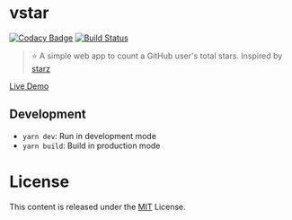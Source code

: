 # vstar

[![Codacy Badge](https://api.codacy.com/project/badge/Grade/a9b677dbf00f4db596a3f4c3c56208bf)](https://app.codacy.com/app/sinchang/vstar?utm_source=github.com&utm_medium=referral&utm_content=sinchang/vstar&utm_campaign=Badge_Grade_Settings)
[![Build Status](https://travis-ci.org/sinchang/vstar.svg?branch=master)](https://travis-ci.org/sinchang/vstar)

> ⭐ A simple web app to count a GitHub user's total stars. Inspired by [starz](https://github.com/yyx990803/starz)

[Live Demo](http://vstar.sinchang.me/)

## Development

- `yarn dev`: Run in development mode
- `yarn build`: Build in production mode

# License

This content is released under the [MIT](http://opensource.org/licenses/MIT) License.
